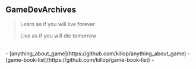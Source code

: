 ## GameDevArchives
> Learn as if you will live forever
>
> Live as if you will die tomorrow
<br>
- [anything_about_game](https://github.com/killop/anything_about_game) 
- [game-book-list](https://github.com/killop/game-book-list)
- 



